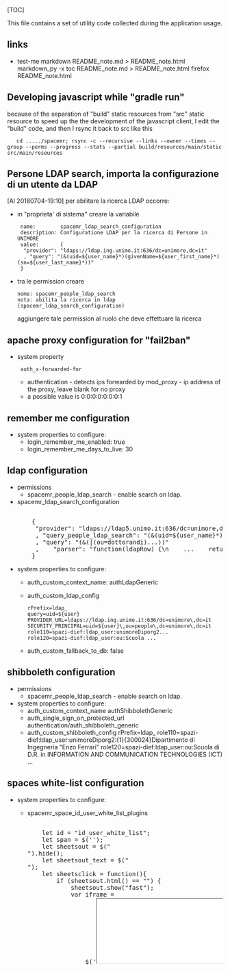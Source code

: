 [TOC]

This file contains a set of utility code collected during the application usage.

## links
 * test-me
    markdown README_note.md > README_note.html
    markdown_py -x toc  README_note.md > README_note.html
    firefox README_note.html


## Developing javascript while  "gradle run"

because of the separation of "build" static resources from "src" static resource
to speed up the the development of the javascript client,
I edit the "build" code,
and then I rsync it back to src
like this

       cd ...../spacemr; rsync -c --recursive --links --owner --times --group --perms --progress --stats --partial build/resources/main/static src/main/resources


## Persone LDAP search, importa la configurazione di un utente da LDAP
[Al 20180704-19:10] per abilitare la ricerca LDAP occorre:

 - in "proprieta' di sistema" creare la variabile
 
        name:        spacemr_ldap_search_configuration
        description: Configuratione LDAP per la ricerca di Persone in UNIMORE
        value:       {
         "provider": "ldaps://ldap.ing.unimo.it:636/dc=unimore,dc=it"
         , "query": "(&(uid=${user_name}*)(givenName=${user_first_name}*)(sn=${user_last_name}*))"
        }
       
 - tra le permission creare
 
       nome: spacemr_people_ldap_search
       nota: abilita la ricerca in ldap (spacemr_ldap_search_configuration)
    
   aggiungere tale permission al ruolo che deve effettuare la ricerca


## apache proxy configuration for "fail2ban"
 - system property
 
        auth_x-forwarded-for
    
    - authentication - detects ips forwarded by mod_proxy - ip
      address of the proxy, leave blank for no proxy
    - a possible value is
       0:0:0:0:0:0:0:1


## remember me configuration
 - system properties to configure:
   - login_remember_me_enabled:      true
   - login_remember_me_days_to_live: 30


## ldap configuration
 - permissions
   - spacemr_people_ldap_search  - enable search on ldap.
 - spacemr_ldap_search_configuration
   <pre> 
       {
        "provider": "ldaps://ldap5.unimo.it:636/dc=unimore,dc=it"
        , "query_people_ldap_search": "(&(uid=${user_name}*)(givenName=${user_first_name}*)(sn=${user_last_name}*))"
        , "query": "(&(|(ou=dottorandi)...))"
        ,    "parser": "function(ldapRow) {\n    ...    return(rv);\n}\n"
       }
   </pre> 
 - system properties to configure:
   - auth_custom_context_name:       authLdapGeneric
   - auth_custom_ldap_config
   
         rPrefix=ldap_
         query=uid=${user}
         PROVIDER_URL=ldaps://ldap.ing.unimo.it:636/dc=unimore\,dc=it
         SECURITY_PRINCIPAL=uid=${user}\,ou=people\,dc=unimore\,dc=it
         role110=spazi-dief:ldap_user:unimoreDiporg2...
         role120=spazi-dief:ldap_user:ou:Scuola ...

   - auth_custom_fallback_to_db: false


## shibboleth configuration
 - permissions
   - spacemr_people_ldap_search  - enable search on ldap.
 - system properties to configure:
   - auth_custom_context_name
      authShibbolethGeneric
   - auth_single_sign_on_protected_url
      authentication/auth_shibboleth_generic
   - auth_custom_shibboleth_config
      rPrefix=ldap_
      role110=spazi-dief:ldap_user:unimoreDiporg2:{1}{300024}Dipartimento di Ingegneria "Enzo Ferrari"
      role120=spazi-dief:ldap_user:ou:Scuola di D.R. in INFORMATION AND COMMUNICATION TECHNOLOGIES (ICT)
      ...



## spaces white-list configuration
 - system properties to configure:
    - spacemr_space_id_user_white_list_plugins
       <pre> 
          let id = "id_user_white_list";
          let span = $('<span />');
          let sheetsout = $("<div>").hide();
          let sheetsout_text = $("<div>");
          let sheetsclick = function(){
              if (sheetsout.html() == "") {
                  sheetsout.show("fast");
                  var iframe =
                      $('<iframe id="spacemr_space_import_excel_white_list_frame" src="/spacemr_space_import_excel_white_list/index.html" title="excel_to_json">')
                      .width($("#"+id+"").width())
                .css("border","none")
            ;
            iframe.load(function(){
                var ta            = iframe.contents().find("#xlx_json");
                var click_trigger = iframe.contents().find("#click_trigger");
                ta.hide();
                click_trigger
                    .hide()
                    .click(function(){
                        //-
                        var j = JSON.parse(ta.val());
                        $('#id_user_white_list').val(app_JSONStringify(j));
                });
            })
                  sheetsout
                      .append( gRb("db.spacemr_space.tools.select_sheet_file") )
                      // .append( ttt )
                      .append(iframe);
                  //-
                  //-
              //-
              } else {
                  sheetsout.hide("fast");
                  sheetsout.html("");
              }
          };
          let sheets = $("<span>")
              .append(" -- ")
              .append(app_getIcon("table", 15))
              .append(gRb("db.spacemr_space.tools.sheets"))
              .click(sheetsclick);
          grid.find("label[id='"+id+"_label']")
              .after( sheets ) ;
          grid.find("textarea[id='"+id+"']")
              .after( sheetsout ) ;
       </pre> 

    - spacemr_space_id_user_white_list_help .
    
          Esempi di formati JSON accettati:
          <ul>
          <li>Nessuno - e' la white-list di default,
              nessun utente con la "permission" di marcare la presenza
              puo' inserire la presenza in questo spazio.
              <pre>
               {
                "algorithm": "none"
               }
              </pre>
              </li>
          <li>Chiunque - qualunque utente con la "permission" di marcare la presenza
              puo' inserire la presenza in questo spazio.
              <pre>
               {
                "algorithm": "everyone"
               }
              </pre>
              </li>
          <li>Lista Utenti - lista degli utenti che possono marcare la presenza in questo spazio:
              <pre>
               {
                "algorithm": "user_list"
                , "users": "aaa,bbb,ccc"
               }
              </pre>
              </li>
          <li>settimane_alterne - utenti definiti per settimane pari e dispari.
              Le settimane si contano a partire dall'inizio dell'anno.
              <pre>
              {
                "algoritmo": "settimane_alterne",
                "utenti_pari": "aaa,bbb",
                "utenti_dispari": "ccc,ddd"
              }
              </pre>
              </li>
          <li>settimanale - lista di utenti per ogni giorno della settimana
              <pre>
              {
                "algoritmo": "settimanale",
                "utenti_lunedi": "aaa,bbb",
                "utenti_martedi": "ccc,ddd",
                "utenti_mercoledi": "eee,fff",
                "utenti_giovedi": "ggg,hhh",
                "utenti_venerdi": "iii,lll"
              }
              </pre>
              </li>
          <li>settimanale_gruppi - funziona come il "settimanale" ma la lista degli
              utenti e' dichiarata come "gruppo":
              <pre>
              {
                "algoritmo": "settimanale_gruppi",
                "gruppi": [
                  {"nome": "rossi", "utenti": "a1, a2, a3, a4"}
                  , {"nome": "gialli", "utenti": "b1, b2, b3, b4"}
                  , {"nome": "verdini", "utenti": "v1, v2, v3, v4"}
                ],
                 "gruppo_lunedi": "rossi",
                 "gruppo_martedi": "gialli",
                 "gruppo_mercoledi": "verdini",
                 "gruppo_giovedi": "rossi",
                 "gruppo_venerdi": "rossi,gialli,verdini"
               }
               </pre>
               </li>
           <li>data_per_data - per ogni data si specifica un gruppo o una lista di utenti:
               <pre>
               {
                 "algoritmo": "data_per_data",
                 "gruppi": [
                   {"nome": "rossi", "utenti": "a1, a2, a3, a4"}
                   , {"nome": "gialli", "utenti": "b1, b2, b3, b4"}
                   , {"nome": "verdini", "utenti": "v1, v2, v3, v4"}
                 ],
                 "date": [
                     {"data": "20210301", "gruppi": "rossi"}
                   , {"data": "20210302", "gruppi": "rossi,gialli"}
                   , {"data": "20210303", "utenti": "u1, u2, u5"}
                   , {"data": "20210304", "utenti": "u3, u4", "gruppi": "verdini"}
                  ]
               }
               </pre>
               </li>
          </ul>
          Esempi di file excel accettati: <a target="_blank" href="https://your_site">https://your_site_help</a>

    - spacemr_space_id_user_white_list_mass_update_help
       Il "Mass update" per i Criteri per la gestione accesso utenti agli spazi
       e' uno strumento per la gestione dei "Criteri per la gestione accesso utenti agli spazi"
       di piu' spazi contemporaneamente.
       <br/>
       E' basato su uno script in cui vengono definiti gruppi
       ed invocate funzioni (settimanale, alterne, etc.)
       che definiscono i criteri di accesso degli spazi in base ai gruppi definiti.
       <br/>
       Vantaggi:
       <ul>
         <li>Definisce in modo compatto i vincoli di accesso alle aule,
             i gruppi di utenti sono scritti una sola volta ed usati nelle aule che occupano.
             </li>
         <li>Effettua controlli preliminari sui nomi dei gruppi
             segnalando eventuali inconsistenze
             </li>
         <li>Quando si calcola vengono controllati in una sola volta tutti
             gli spazi interessati
             ed aggiornati solo quelli per cui vi e' stata una modifica.
             Ad esempio quando si altera la composizione di un gruppo
             di untenti, verranno aggiornati solo gli spazi in cui e' coinvolto
             tale gruppo.
             </li>
         <li>Il mass-update e' "persistente", lo script viene salvato tra le proprieta'
             dell'utente che lo scrive.
             <br>
             lo script e' testo libero, puo' essere salvato in qualunque editor di testi
             o inviato anche nel corpo di una email.
             </li>
         <li>nello script possono essere inseriti dei commenti o commentate parte
             delle informazioni.</li>
       </ul>
       Funzioni definite:
       <ul>
        <li><i>alterne</i>
            <br/>
            definizione del criterio di accesso
            <i>settimane_alterne</i>.
            sintassi:
            <pre>
             alterne ("codice-aula", "nome_gruppo_dispari", "nome_gruppo_pari")
            </pre>
             </li>
        <li><i>settimanale</i>
            <br/>
            definizione del criterio di accesso
            <i>settimanale_gruppi</i>.
            <br/>
            sintassi:
            <pre>
             settimanale ("codice-aula", criterio)
            </pre>
            dove criterio e' un insieme di dichiarazioni
            <pre>
             lista-giorni-della-settimana: lista-gruppi-che-accedono-tali-giorni
            </pre>
            i nomi dei giorni della settimana accettati sono:
            <pre>
             lun, mar, mer, gio, ven, sab, dom
            </pre>
            i nomi dei gruppi accettati sono tutti e soli quelli definiti
            nello script
             </li>
        <li><i>everyone</i>
            <br/>
            definizione dell'omonimo criterio di accesso,
            chiunque puo' entrare.
            <br/>
            sintassi:
            <pre>
             everyone("codice-aula")
            </pre>
             </li>
        <li><i>none</i>
            <br/>
            permette la definizione dell'omonimo criterio di accesso,
            nessuno puo' entrare.
            Viene interpretato svuotando (stringa vuota)
            il campo "Criteri per la gestione accesso utenti"
            del relativo spazio.
            <br/>
            sintassi:
            <pre>
             none("codice-aula")
            </pre>
             </li>
       </ul>
       Esempio di script:
       <pre>
         //- mass-update criteri di accesso.
         //-
         gruppi = {
                "LM-AAE-1-A": "utente1, utente2"
             ,  "LM-AAE-1-B": "utente3, utente4"
             ,  "LM-CivileAmbientale-1-A": "utente5, utente6"
             ,  "LM-CivileAmbientale-1-B": "utente7, utente8"
         };
         //-
         //- sintassi di alterne:
         //-   alterne ("codice-aula", "nome_gruppo_dispari", "nome_gruppo_pari")
         //- esempio:
         alterne    ("codice-aula1", "LM-AAE-1-A", "LM-AAE-1-B" );
         //-
         //- sintassi di settimanale:
         //-   settimanale ("codice-aula", criterio)
         //- dove criterio e' un insieme di dichiarazioni
         //-   lista-giorni-della-settimana: lista-gruppi-che-accedono-tali-giorni
         //- esempi:
         settimanale("codice-aula2", {
                 "lun": "LM-AAE-1-A"
               , "mar": "LM-AAE-1-B"
               , "mer": "LM-CivileAmbientale-1-A"
               , "gio": "LM-CivileAmbientale-1-B"
               } );
         settimanale("codice-aula3", {
                 "lun, mar, ven": "LM-AAE-1-A"
               , "mer, gio, ven": "LM-AAE-1-B"
               } );
         settimanale("codice-aula4", {
                 "lun, mer": "LM-AAE-1-A, LM-AAE-1-B"
               , "mar, gio": "LM-CivileAmbientale-1-A, LM-CivileAmbientale-1-B"
               } );
       </pre>
       <br/>


## Application custom "about" text
Custom html text can be added in the top of the about page
by editing the system properties
 app_about_custom


## first login note
Custom html text can be shown to the user on every page
until he does not acknlowlege it
then it will be hidden.
Such will however appear in the "useful queries" page.
The html of the text is the one in the system property:

 - app_first_login_note - if is null/absent/blank it is not shown
    the text you want the user accepts
   e.g. Io sottoscritto dichiaro di accettare ...
 - it stores the "ok" date in the  app_user_property
    app_first_login_note_data - json object { app_first_login_note_date: long }
 - useful sql:
    #
    # to see users that accepted:
    select app_user_id, value from app_user_property where name = 'app_first_login_note_data';
    #
    # to reset all users
    delete from app_user_property where name = 'app_first_login_note_data';
 - in the page
    http://localhost:8080/#?page=app_spacemr_toolsqueries__app_spacemr_toolsqueries_queries
   create a re-view app_first_login_note and acceptance date
 - todo: in the page
    app_test__app_test_loadTestPage
   create a tool that resets all the users app_first_login_note_date

